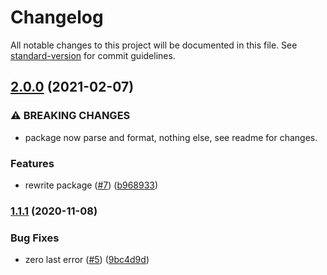# Changelog

All notable changes to this project will be documented in this file. See [standard-version](https://github.com/conventional-changelog/standard-version) for commit guidelines.

## [2.0.0](https://github.com/gregberge/content-range/compare/v1.1.1...v2.0.0) (2021-02-07)


### ⚠ BREAKING CHANGES

* package now parse and format, nothing else, see readme for changes.

### Features

* rewrite package ([#7](https://github.com/gregberge/content-range/issues/7)) ([b968933](https://github.com/gregberge/content-range/commit/b9689339807eebe37585a1c10353533219df88b2))

### [1.1.1](https://github.com/neoziro/content-range/compare/v1.1.0...v1.1.1) (2020-11-08)


### Bug Fixes

* zero last error ([#5](https://github.com/neoziro/content-range/issues/5)) ([9bc4d9d](https://github.com/neoziro/content-range/commit/9bc4d9d6c1f9dc257638a1679618eff94e909d7d))

